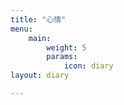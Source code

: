 ```yaml
---
title: "心情"
menu:
    main:
        weight: 5
        params: 
            icon: diary
layout: diary

---
```

